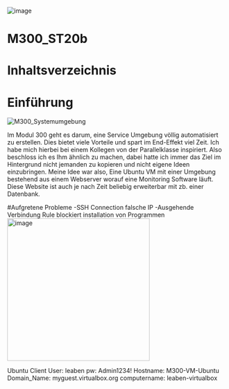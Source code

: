 ![image](https://github.com/JuveFanBoy/M300_ST20b/assets/60262192/3d84a856-acea-49f1-832e-f40975698ae6)
# M300_ST20b
# Inhaltsverzeichnis

# Einführung
![M300_Systemumgebung](https://github.com/JuveFanBoy/M300_ST20b/assets/60262192/e01cc04c-293e-4a71-a8c4-2adc107539fe)

Im Modul 300 geht es darum, eine Service Umgebung völlig automatisiert zu erstellen. Dies bietet viele Vorteile und spart im End-Effekt viel Zeit. Ich habe mich hierbei bei einem Kollegen von der Parallelklasse inspiriert. Also beschloss ich es Ihm ähnlich zu machen, dabei hatte ich immer das Ziel im Hintergrund nicht jemanden zu kopieren und nicht eigene Ideen einzubringen. Meine Idee war also, Eine Ubuntu VM mit einer Umgebung bestehend aus einem Webserver worauf eine Monitoring Software läuft. Diese Website ist auch je nach Zeit beliebig erweiterbar mit zb. einer Datenbank. 


#Aufgretene Probleme
-SSH Connection falsche IP 
-Ausgehende Verbindung Rule blockiert installation von Programmen
<img width="328" alt="image" src="https://github.com/JuveFanBoy/M300_ST20b/assets/60262192/4b2a0eec-c785-46f4-bd5b-6d3fe4bff553">

Ubuntu Client 
User: leaben
pw: Admin1234!
Hostname: M300-VM-Ubuntu
Domain_Name: myguest.virtualbox.org
computername: leaben-virtualbox
